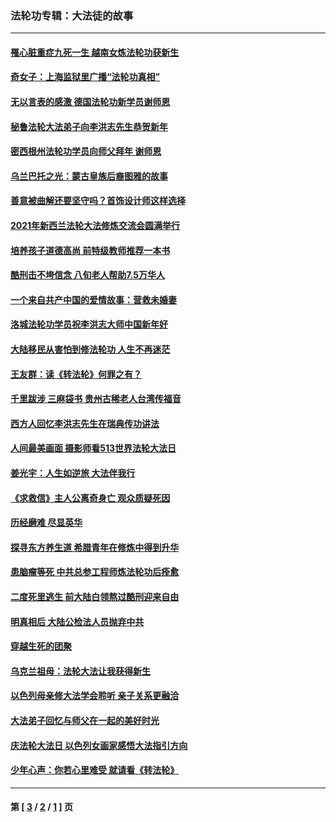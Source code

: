 ### 法轮功专辑：大法徒的故事
---
#### [罹心脏重症九死一生 越南女炼法轮功获新生](../../pages/nf1147481/n13732766.md?06190430) 
#### [奇女子：上海监狱里广播“法轮功真相”](../../pages/nf1147481/n13726443.md?06190430) 
#### [无以言表的感激 德国法轮功新学员谢师恩](../../pages/nf1147481/n13543790.md?06190430) 
#### [秘鲁法轮大法弟子向李洪志先生恭贺新年](../../pages/nf1147481/n13540182.md?06190430) 
#### [密西根州法轮功学员向师父拜年 谢师恩](../../pages/nf1147481/n13538183.md?06190430) 
#### [乌兰巴托之光：蒙古皇族后裔图雅的故事](../../pages/nf1147481/n13155759.md?06190430) 
#### [善意被曲解还要坚守吗？首饰设计师这样选择](../../pages/nf1147481/n13077575.md?06190430) 
#### [2021年新西兰法轮大法修炼交流会圆满举行](../../pages/nf1147481/n13033149.md?06190430) 
#### [培养孩子道德高尚 前特级教师推荐一本书](../../pages/nf1147481/n12938640.md?06190430) 
#### [酷刑击不垮信念 八旬老人帮助7.5万华人](../../pages/nf1147481/n12880712.md?06190430) 
#### [一个来自共产中国的爱情故事：营救未婚妻](../../pages/nf1147481/n12778386.md?06190430) 
#### [洛城法轮功学员祝李洪志大师中国新年好](../../pages/nf1147481/n12724685.md?06190430) 
#### [大陆移民从害怕到修法轮功 人生不再迷茫](../../pages/nf1147481/n12414325.md?06190430) 
#### [王友群：读《转法轮》何罪之有？](../../pages/nf1147481/n12408647.md?06190430) 
#### [千里跋涉 三麻袋书 贵州古稀老人台湾传福音](../../pages/nf1147481/n12198750.md?06190430) 
#### [西方人回忆李洪志先生在瑞典传功讲法](../../pages/nf1147481/n12099607.md?06190430) 
#### [人间最美画面 摄影师看513世界法轮大法日](../../pages/nf1147481/n12094118.md?06190430) 
#### [姜光宇：人生如逆旅 大法伴我行](../../pages/nf1147481/n12088664.md?06190430) 
#### [《求救信》主人公离奇身亡 观众质疑死因](../../pages/nf1147481/n11845215.md?06190430) 
#### [历经磨难 尽显英华](../../pages/nf1147481/n11723297.md?06190430) 
#### [探寻东方养生道 希腊青年在修炼中得到升华](../../pages/nf1147481/n11494502.md?06190430) 
#### [患脑瘤等死 中共总参工程师炼法轮功后痊愈](../../pages/nf1147481/n11466682.md?06190430) 
#### [二度死里逃生 前大陆白领熬过酷刑迎来自由](../../pages/nf1147481/n11368594.md?06190430) 
#### [明真相后 大陆公检法人员抛弃中共](../../pages/nf1147481/n11358618.md?06190430) 
#### [穿越生死的团聚](../../pages/nf1147481/n11258922.md?06190430) 
#### [乌克兰祖母：法轮大法让我获得新生](../../pages/nf1147481/n11269457.md?06190430) 
#### [以色列母亲修大法学会聆听 亲子关系更融洽](../../pages/nf1147481/n11268195.md?06190430) 
#### [大法弟子回忆与师父在一起的美好时光](../../pages/nf1147481/n11267759.md?06190430) 
#### [庆法轮大法日 以色列女画家感悟大法指引方向](../../pages/nf1147481/n11267735.md?06190430) 
#### [少年心声：你若心里难受 就请看《转法轮》](../../pages/nf1147481/n11267496.md?06190430) 

---
#### 第 [ [3](./3.md?06190430) / [2](./2.md?06190430) / [1](./1.md?06190430) ] 页
